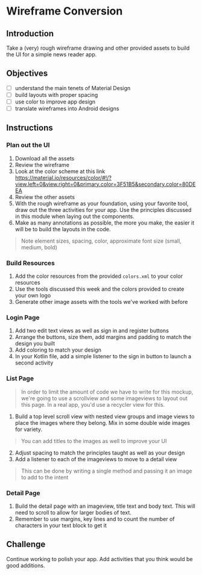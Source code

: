 # Wireframe Conversion

## Introduction
Take a (very) rough wireframe drawing and other provided assets to build the UI for a simple news reader app.

## Objectives
- [ ] understand the main tenets of Material Design
- [ ] build layouts with proper spacing
- [ ] use color to improve app design
- [ ] translate wireframes into Android designs

## Instructions

### Plan out the UI
1. Download all the assets
2. Review the wireframe 
2. Look at the color scheme at this link https://material.io/resources/color/#!/?view.left=0&view.right=0&primary.color=3F51B5&secondary.color=80DEEA
3. Review the other assets
4. With the rough wireframe as your foundation, using your favorite tool, draw out the three activities for your app. Use the principles discussed in this module when laying out the components.
5. Make as many annotations as possible, the more you make, the easier it will be to build the layouts in the code.
> Note element sizes, spacing, color, approximate font size (small, medium, bold)

### Build Resources
1. Add the color resources from the provided `colors.xml` to your color resources
2. Use the tools discussed this week and the colors provided to create your own logo
3. Generate other image assets with the tools we've worked with before

### Login Page
1. Add two edit text views as well as sign in and register buttons
2. Arrange the buttons, size them, add margins and padding to match the design you built
3. Add coloring to match your design
4. In your Kotlin file, add a simple listener to the sign in button to launch a second activity

### List Page
> In order to limit the amount of code we have to write for this mockup, we're going to use a scrollview and some imageviews to layout out this page. In a real app, you'd use a recycler view for this.

1. Build a top level scroll view with nested view groups and image views to place the images where they belong. Mix in some double wide images for variety.
> You can add titles to the images as well to improve your UI

2. Adjust spacing to match the principles taught as well as your design
3. Add a listener to each of the imageviews to move to a detail view
> This can be done by writing a single method and passing it an image to add to the intent

### Detail Page
1. Build the detail page with an imageview, title text and body text. This will need to scroll to allow for larger bodies of text.
2. Remember to use margins, key lines and to count the number of characters in your text block to get it

## Challenge
Continue working to polish your app. Add activities that you think would be good additions.
